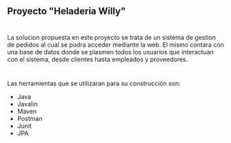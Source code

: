 ## Proyecto "Heladeria Willy"
#

La solucion propuesta en este proyecto se trata de un sistema de gestion de pedidos al cual se podra acceder mediante la web. El mismo contara con una base de datos donde se plasmen todos los usuarios que interactuan con el sistema, desde clientes hasta empleados y proveedores.

#

Las herramientas que se utilizaran para su construcción son: 
- Java
- Javalin
- Maven
- Postman
- Junit
- JPA
